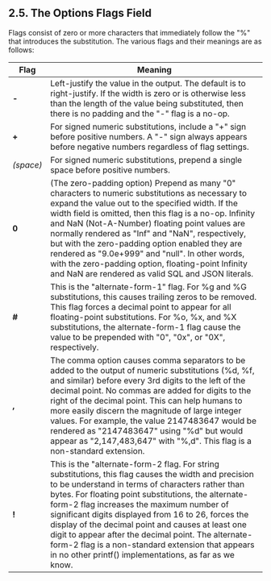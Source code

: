 ## 2\.5\. The Options Flags Field


Flags consist of zero or more characters that immediately follow the
"%" that introduces the substitution. The various flags and their meanings
are as follows:






| Flag | Meaning |
| --- | --- |
| **\-** | Left\-justify the value in the output. The default is to right\-justify. If the width is zero or is otherwise less than the length of the value being substituted, then there is no padding and the "\-" flag is a no\-op. |
| **\+** | For signed numeric substitutions, include a "\+" sign before positive numbers. A "\-" sign always appears before negative numbers regardless of flag settings. |
| *(space)* | For signed numeric substitutions, prepend a single space before positive numbers. |
| **0** | (The zero\-padding option) Prepend as many "0" characters to numeric substitutions as necessary to expand the value out to the specified width. If the width field is omitted, then this flag is a no\-op. Infinity and NaN (Not\-A\-Number) floating point values are normally rendered as "Inf" and "NaN", respectively, but with the zero\-padding option enabled they are rendered as "9\.0e\+999" and "null". In other words, with the zero\-padding option, floating\-point Infinity and NaN are rendered as valid SQL and JSON literals. |
| **\#** | This is the "alternate\-form\-1" flag. For %g and %G substitutions, this causes trailing zeros to be removed. This flag forces a decimal point to appear for all floating\-point substitutions. For %o, %x, and %X substitutions, the alternate\-form\-1 flag cause the value to be prepended with "0", "0x", or "0X", respectively. |
| **,** | The comma option causes comma separators to be added to the output of numeric substitutions (%d, %f, and similar) before every 3rd digits to the left of the decimal point. No commas are added for digits to the right of the decimal point. This can help humans to more easily discern the magnitude of large integer values. For example, the value 2147483647 would be rendered as "2147483647" using "%d" but would appear as "2,147,483,647" with "%,d". This flag is a non\-standard extension. |
| **!** | This is the "alternate\-form\-2 flag. For string substitutions, this flag causes the width and precision to be understand in terms of characters rather than bytes. For floating point substitutions, the alternate\-form\-2 flag increases the  maximum number of significant digits displayed from 16 to 26, forces the display of the decimal point and causes at least one digit to appear after the decimal point. The alternate\-form\-2 flag is a non\-standard extension that appears in no other printf() implementations, as far as we know. |



